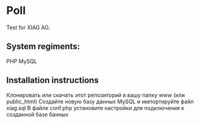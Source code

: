 # Poll
Test for XIAG AG.

## System regiments:
PHP
MySQL

## Installation instructions
Клонировать или скачать этот репозиторий в вашу папку www (или public_html)
Создайте новую базу данных MySQL и импортируйте файл xiag.sql
В файле conf.php установите настройки для подключения к созданной базе банных
